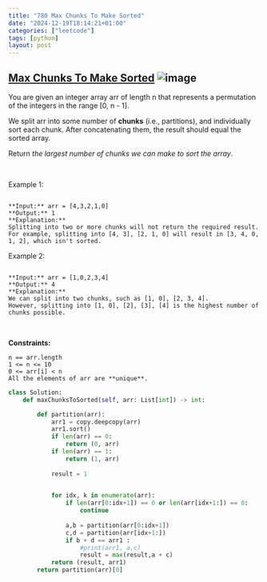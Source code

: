 ```yaml
---
title: "780 Max Chunks To Make Sorted"
date: "2024-12-19T18:14:21+01:00"
categories: ["leetcode"]
tags: [python]
layout: post
---
```


## [Max Chunks To Make Sorted](https://leetcode.com/problems/max-chunks-to-make-sorted) ![image](https://img.shields.io/badge/Difficulty-Medium-orange)

You are given an integer array arr of length n that represents a permutation of the integers in the range [0, n - 1].

We split arr into some number of **chunks** (i.e., partitions), and individually sort each chunk. After concatenating them, the result should equal the sorted array.

Return *the largest number of chunks we can make to sort the array*.

 

Example 1:

```

**Input:** arr = [4,3,2,1,0]
**Output:** 1
**Explanation:**
Splitting into two or more chunks will not return the required result.
For example, splitting into [4, 3], [2, 1, 0] will result in [3, 4, 0, 1, 2], which isn't sorted.

```

Example 2:

```

**Input:** arr = [1,0,2,3,4]
**Output:** 4
**Explanation:**
We can split into two chunks, such as [1, 0], [2, 3, 4].
However, splitting into [1, 0], [2], [3], [4] is the highest number of chunks possible.

```

 

**Constraints:**

	n == arr.length
	1 <= n <= 10
	0 <= arr[i] < n
	All the elements of arr are **unique**.

```python
class Solution:
    def maxChunksToSorted(self, arr: List[int]) -> int:

        def partition(arr):
            arr1 = copy.deepcopy(arr)
            arr1.sort()
            if len(arr) == 0:
                return (0, arr)
            if len(arr) == 1:
                return (1, arr)
            
            result = 1
            

            for idx, k in enumerate(arr):
                if len(arr[0:idx+1]) == 0 or len(arr[idx+1:]) == 0:
                    continue
                
                a,b = partition(arr[0:idx+1])
                c,d = partition(arr[idx+1:])
                if b + d == arr1 :
                    #print(arr1, a,c)
                    result = max(result,a + c)
            return (result, arr1)
        return partition(arr)[0]


        
```